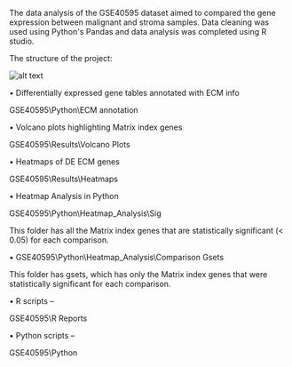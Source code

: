 The data analysis of the GSE40595 dataset aimed to compared the gene expression between malignant and stroma samples. Data cleaning was used using Python's Pandas and data analysis was completed using R studio. 

The structure of the project:


![alt text](https://i.ibb.co/JsqYJtS/twitter-header-photo-2.png)


•	Differentially expressed gene tables annotated with ECM info

GSE40595\Python\ECM annotation

•	Volcano plots highlighting Matrix index genes

GSE40595\Results\Volcano Plots

•	Heatmaps of DE ECM genes

GSE40595\Results\Heatmaps 

•	Heatmap Analysis in Python

GSE40595\Python\Heatmap_Analysis\Sig

This folder has all the Matrix index genes that are statistically significant (< 0.05) for each comparison.

•	GSE40595\Python\Heatmap_Analysis\Comparison Gsets

This folder has gsets, which has only the Matrix index genes that were statistically significant for each comparison.  

•	R scripts – 

GSE40595\R Reports

•	Python scripts – 

GSE40595\Python





